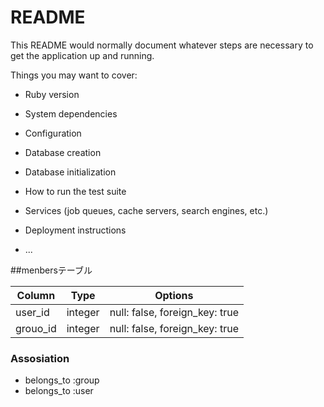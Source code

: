 # README

This README would normally document whatever steps are necessary to get the
application up and running.

Things you may want to cover:

* Ruby version

* System dependencies

* Configuration

* Database creation

* Database initialization

* How to run the test suite

* Services (job queues, cache servers, search engines, etc.)

* Deployment instructions

* ...

##menbersテーブル

|Column|Type|Options|
|------|----|-------|
|user_id|integer|null: false, foreign_key: true|
|grouo_id|integer|null: false, foreign_key: true|

### Assosiation
- belongs_to :group
- belongs_to :user